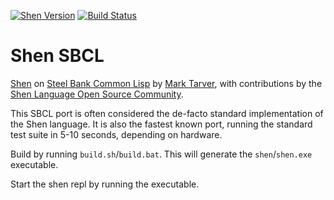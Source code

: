 [![Shen Version](https://img.shields.io/badge/shen-20.0-blue.svg)](https://github.com/Shen-Language)
[![Build Status](https://travis-ci.org/Shen-Language/shen-sbcl.svg?branch=master)](https://travis-ci.org/Shen-Language/shen-sbcl)

# Shen SBCL

[Shen](http://www.shenlanguage.org) on [Steel Bank Common Lisp](http://www.sbcl.org/) by [Mark Tarver](http://marktarver.com/), with contributions by the [Shen Language Open Source Community](https://github.com/Shen-Language).

This SBCL port is often considered the de-facto standard implementation of the Shen language. It is also the fastest known port, running the standard test suite in 5-10 seconds, depending on hardware.

Build by running `build.sh`/`build.bat`. This will generate the `shen`/`shen.exe` executable.

Start the shen repl by running the executable.
